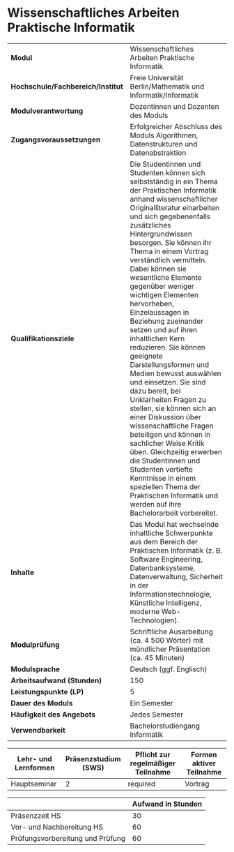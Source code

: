 # Wissenschaftliches Arbeiten Praktische Informatik
|                                    |   |
|------------------------------------|---|
|**Modul**                           | Wissenschaftliches Arbeiten Praktische Informatik |
|**Hochschule/Fachbereich/Institut** | Freie Universität Berlin/Mathematik und Informatik/Informatik |
|**Modulverantwortung**              | Dozentinnen und Dozenten des Moduls |
|**Zugangsvoraussetzungen**          | Erfolgreicher Abschluss des Moduls Algorithmen, Datenstrukturen und Datenabstraktion |
|**Qualifikationsziele**             | Die Studentinnen und Studenten können sich selbstständig in ein Thema der Praktischen Informatik anhand wissenschaftlicher Originalliteratur einarbeiten und sich gegebenenfalls zusätzliches Hintergrundwissen besorgen. Sie können ihr Thema in einem Vortrag verständlich vermitteln. Dabei können sie wesentliche Elemente gegenüber weniger wichtigen Elementen hervorheben, Einzelaussagen in Beziehung zueinander setzen und auf ihren inhaltlichen Kern reduzieren. Sie können geeignete Darstellungsformen und Medien bewusst auswählen und einsetzen. Sie sind dazu bereit, bei Unklarheiten Fragen zu stellen, sie können sich an einer Diskussion über wissenschaftliche Fragen beteiligen und können in sachlicher Weise Kritik üben. Gleichzeitig erwerben die Studentinnen und Studenten vertiefte Kenntnisse in einem speziellen Thema der Praktischen Informatik und werden auf ihre Bachelorarbeit vorbereitet. |
|**Inhalte**                         | Das Modul hat wechselnde inhaltliche Schwerpunkte aus dem Bereich der Praktischen Informatik (z. B. Software Engineering, Datenbanksysteme, Datenverwaltung, Sicherheit in der Informationstechnologie, Künstliche Intelligenz, moderne Web-Technologien). |
|**Modulprüfung**                    | Schriftliche Ausarbeitung (ca. 4 500 Wörter) mit mündlicher Präsentation (ca. 45 Minuten) |
|**Modulsprache**                    | Deutsch (ggf. Englisch) |
|**Arbeitsaufwand (Stunden)**        | 150 |
|**Leistungspunkte (LP)**            | 5 |
|**Dauer des Moduls**                | Ein Semester |
|**Häufigkeit des Angebots**         | Jedes Semester |
|**Verwendbarkeit**                  | Bachelorstudiengang Informatik |

| Lehr- und Lernformen | Präsenzstudium <br> (SWS) | Pflicht zur regelmäßiger Teilnahme | Formen aktiver Teilnahme |
| ---------------------|---------------------------|------------------------------------|------------------------- |
| Hauptseminar         | 2                         | required                           | Vortrag                  |

|   | Aufwand in Stunden |
| - |--------------------|
| Präsenzzeit HS                           | 30    |
| Vor- und Nachbereitung HS                | 60    |
| Prüfungsvorbereitung und Prüfung         | 60    |
